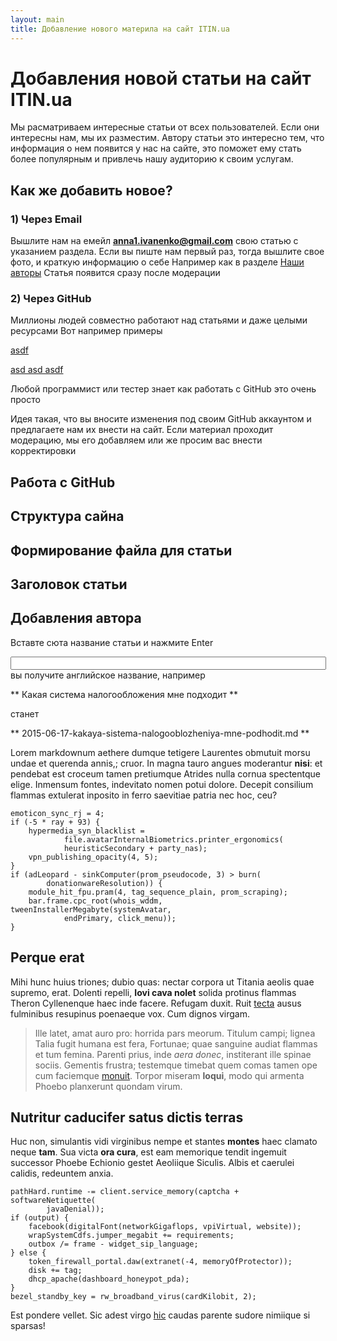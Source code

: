 ```yaml
---
layout: main
title: Добавление нового материла на сайт ITIN.ua
---
```

# Добавления новой статьи на сайт ITIN.ua
Мы расматриваем интересные статьи от всех пользователей.
Если они интересны нам, мы их разместим.
Автору статьи это интересно тем, что информация о нем появится у нас на сайте, это поможет ему стать более популярным
и привлечь нашу аудиторию к своим услугам.

## Как же добавить новое?
### 1) Через Email
Вышлите нам на емейл **anna1.ivanenko@gmail.com** свою статью с указанием раздела.
Если вы пиште нам первый раз, тогда вышлите свое фото, и краткую информацию о себе
Например как в разделе [Наши авторы](/content/list/users.html)
Статья появится сразу после модерации

### 2) Через GitHub
Миллионы людей совместно работают над статьями и даже целыми ресурсами
Вот например примеры

[asdf](/content/list/users.html)

[asd asd asdf](/content/list/users.html)

Любой программист или тестер знает как работать с GitHub это очень просто

Идея такая, что вы вносите изменения под своим GitHub аккаунтом и предлагаете нам их внести на сайт.
Если материал проходит модерацию, мы его добавляем или же просим вас внести корректировки

## Работа с GitHub

## Структура сайна

## Формирование файла для статьи

## Заголовок статьи

## Добавления автора

Вставте сюта название статьи и нажмите Enter
<script >
    var a = {"Ё":"YO","Й":"I","Ц":"TS","У":"U","К":"K","Е":"E","Н":"N","Г":"G","Ш":"SH","Щ":"SCH","З":"Z","Х":"H","Ъ":"'","ё":"yo","й":"i","ц":"ts","у":"u","к":"k","е":"e","н":"n","г":"g","ш":"sh","щ":"sch","з":"z","х":"h","ъ":"'","Ф":"F","Ы":"I","В":"V","А":"a","П":"P","Р":"R","О":"O","Л":"L","Д":"D","Ж":"ZH","Э":"E","ф":"f","ы":"i","в":"v","а":"a","п":"p","р":"r","о":"o","л":"l","д":"d","ж":"zh","э":"e","Я":"Ya","Ч":"CH","С":"S","М":"M","И":"I","Т":"T","Ь":"","Б":"B","Ю":"YU","я":"ya","ч":"ch","с":"s","м":"m","и":"i","т":"t","ь":"","б":"b","ю":"yu"};

    function transliterate(word){
    return word.replace(/ь/g, '').replace(/Ь/g, '').split('').map(function (char) {
    return a[char] || char;
    }).join("");
    }
    function onKey(e){
         e = e || window.event;
            if (e.keyCode == 13)
            {

                var text = document.getElementById('btnSearch').value.toLowerCase().replace(/^\s+|\s+$/g,'').replace(/ /g, '-');
                var r = transliterate(text);
                
                var today = new Date().toISOString().slice(0, 10);
                r = today +"-"+ r + ".md";
                document.getElementById('btnSearch').value = r;
                document.getElementById('btnSearch').select();
            }
    }
</script>
<input type="text" id="btnSearch" size="60" onkeypress="onKey(event);"/>
вы получите английское название, например

** Какая система налогообложения мне подходит **

станет

** 2015-06-17-kakaya-sistema-nalogooblozheniya-mne-podhodit.md **



Lorem markdownum aethere dumque tetigere Laurentes obmutuit morsu undae et
querenda annis,; cruor. In magna tauro angues moderantur **nisi**: et pendebat
est croceum tamen pretiumque Atrides nulla cornua spectentque elige. Inmensum
fontes, indevitato nomen potui dolore. Decepit consilium flammas extulerat
inposito in ferro saevitiae patria nec hoc, ceu?

    emoticon_sync_rj = 4;
    if (-5 * ray + 93) {
        hypermedia_syn_blacklist =
                file.avatarInternalBiometrics.printer_ergonomics(
                heuristicSecondary + party_nas);
        vpn_publishing_opacity(4, 5);
    }
    if (adLeopard - sinkComputer(prom_pseudocode, 3) > burn(
            donationwareResolution)) {
        module_hit_fpu.pram(4, tag_sequence_plain, prom_scraping);
        bar.frame.cpc_root(whois_wddm, tweenInstallerMegabyte(systemAvatar,
                endPrimary, click_menu));
    }

## Perque erat

Mihi hunc huius triones; dubio quas: nectar corpora ut Titania aeolis quae
supremo, erat. Dolenti repelli, **Iovi cava nolet** solida protinus flammas
Theron Cyllenenque haec inde facere. Refugam duxit. Ruit
[tecta](http://imgur.com/) ausus fulminibus resupinus poenaeque vox. Cum dignos
virgam.

> Ille latet, amat auro pro: horrida pars meorum. Titulum campi; lignea Talia
> fugit humana est fera, Fortunae; quae sanguine audiat flammas et tum femina.
> Parenti prius, inde *aera donec*, institerant ille spinae sociis. Gementis
> frustra; testemque timebat quem comas tamen ope cum faciemque
> [monuit](http://omgcatsinspace.tumblr.com/). Torpor miseram **loqui**, modo
> qui armenta Phoebo planxerunt quondam virum.

## Nutritur caducifer satus dictis terras

Huc non, simulantis vidi virginibus nempe et stantes **montes** haec clamato
neque **tam**. Sua victa **ora cura**, est eam memorique tendit ingemuit
successor Phoebe Echionio gestet Aeoliique Siculis. Albis et caerulei calidis,
redeuntem anxia.

    pathHard.runtime -= client.service_memory(captcha + softwareNetiquette(
            javaDenial));
    if (output) {
        facebook(digitalFont(networkGigaflops, vpiVirtual, website));
        wrapSystemCdfs.jumper_megabit += requirements;
        outbox /= frame - widget_sip_language;
    } else {
        token_firewall_portal.daw(extranet(-4, memoryOfProtector));
        disk += tag;
        dhcp_apache(dashboard_honeypot_pda);
    }
    bezel_standby_key = rw_broadband_virus(cardKilobit, 2);

Est pondere vellet. Sic adest virgo [hic](http://hipstermerkel.tumblr.com/)
caudas parente sudore nimiique si sparsas!